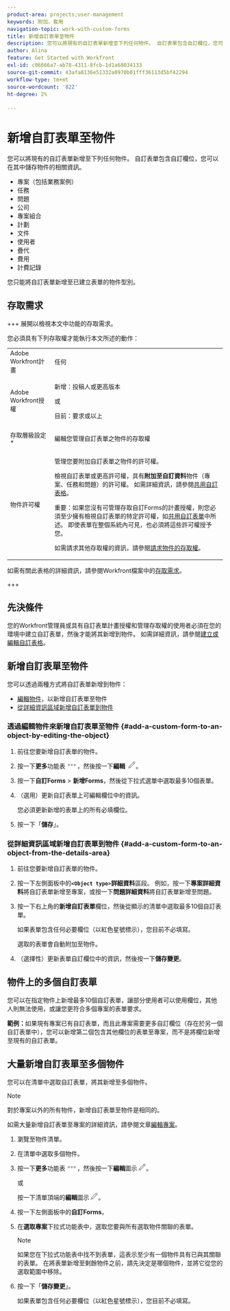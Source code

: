```yaml
---
product-area: projects;user-management
keywords: 附加，套用
navigation-topic: work-with-custom-forms
title: 新增自訂表單至物件
description: 您可以將現有的自訂表單新增至下列任何物件。 自訂表單包含自訂欄位，您可以在其中儲存物件的相關資訊。
author: Alina
feature: Get Started with Workfront
exl-id: c06666a7-ab78-4311-8fcb-1d1a68034133
source-git-commit: 43afa8136e51332a0970b01fff36113d5bf42294
workflow-type: tm+mt
source-wordcount: '822'
ht-degree: 2%

---
```


# 新增自訂表單至物件

<!--Audited: 12/2023-->

<!--<span class="preview">The highlighted information on this page refers to functionality not yet generally available. It is available for all customers in the Preview environment and for a select group of customers in the Production environment.</span>-->

您可以將現有的自訂表單新增至下列任何物件。 自訂表單包含自訂欄位，您可以在其中儲存物件的相關資訊。

* 專案（包括業務案例）
* 任務
* 問題
* 公司
* 專案組合
* 計劃
* 文件
* 使用者
* 疊代
* 費用
* 計費記錄

您只能將自訂表單新增至已建立表單的物件型別。

## 存取需求

+++ 展開以檢視本文中功能的存取需求。

您必須具有下列存取權才能執行本文所述的動作：

<table style="table-layout:auto"> 
 <col> 
 <col> 
 <tbody> 
  <tr> 
   <td role="rowheader">Adobe Workfront計畫</td> 
   <td> <p>任何 </p> </td> 
  </tr> 
<tr> 
  <td role="rowheader">Adobe Workfront授權</td> 
  <td> <p>新增：投稿人或更高版本 </p>
 <p>或</p> 
<p>目前：要求或以上 </p> 
</td> 
 </tr> 
  <tr> 
   <td role="rowheader">存取層級設定*</td> 
   <td> <p>編輯您管理自訂表單之物件的存取權</p>
    </td> 
  </tr> 
  <tr> 
   <td role="rowheader">物件許可權</td> 
   <td> <p>管理您要附加自訂表單之物件的許可權。</p> <p>檢視自訂表單或更高許可權，具有<b>附加至自訂資料</b>物件（專案、任務和問題）的許可權。 如需詳細資訊，請參閱<a href="../../administration-and-setup/customize-workfront/create-manage-custom-forms/share-access-to-a-custom-form.md" class="MCXref xref">共用自訂表格</a>。</p> <p>重要：如果您沒有可管理存取自訂Forms的計畫授權，則您必須至少擁有檢視自訂表單的特定許可權，如<a href="../../administration-and-setup/customize-workfront/create-manage-custom-forms/share-access-to-a-custom-form.md" class="MCXref xref">共用自訂表單</a>中所述。 即使表單在整個系統內可見，也必須將這些許可權授予您。 </p> <p>如需請求其他存取權的資訊，請參閱<a href="../../workfront-basics/grant-and-request-access-to-objects/request-access.md" class="MCXref xref">請求物件的存取權</a>。</p> </td> 
  </tr> 
 </tbody> 
</table>

如需有關此表格的詳細資訊，請參閱Workfront檔案中的[存取需求](/help/quicksilver/administration-and-setup/add-users/access-levels-and-object-permissions/access-level-requirements-in-documentation.md)。

+++

## 先決條件

您的Workfront管理員或具有自訂表單計畫授權和管理存取權的使用者必須在您的環境中建立自訂表單，然後才能將其新增到物件。 如需詳細資訊，請參閱[建立或編輯自訂表格](../../administration-and-setup/customize-workfront/create-manage-custom-forms/create-or-edit-a-custom-form.md)。

## 新增自訂表單至物件

您可以透過兩種方式將自訂表單新增到物件：

* [編輯物件](#add-a-custom-form-to-an-object-by-editing-the-object)，以新增自訂表單至物件
* [從詳細資訊區域新增自訂表單到物件](#add-a-custom-form-to-an-object-from-the-details-area)

### 透過編輯物件來新增自訂表單至物件 {#add-a-custom-form-to-an-object-by-editing-the-object}

1. 前往您要新增自訂表單的物件。
1. 按一下&#x200B;**更多**&#x200B;功能表![](assets/more-icon.png)，然後按一下&#x200B;**編輯** ![](assets/edit-icon.png)。
1. 按一下&#x200B;**自訂Forms** > **新增Forms**，然後從下拉式選單中選取最多10個表單。

1. （選用）更新自訂表單上可編輯欄位中的資訊。

   您必須更新新增的表單上的所有必填欄位。

1. 按一下「**儲存**」。

### 從詳細資訊區域新增自訂表單到物件 {#add-a-custom-form-to-an-object-from-the-details-area}

1. 前往您要新增自訂表單的物件。
1. 按一下左側面板中的&#x200B;**`<Object type>`詳細資料**&#x200B;區段。 例如，按一下&#x200B;**專案詳細資料**&#x200B;將自訂表單新增至專案，或按一下&#x200B;**問題詳細資料**&#x200B;將自訂表單新增至問題。
1. 按一下右上角的&#x200B;**新增自訂表單**&#x200B;欄位，然後從顯示的清單中選取最多10個自訂表單。

   如果表單包含任何必要欄位（以紅色星號標示），您目前不必填寫。

   選取的表單會自動附加至物件。

1. （選擇性）更新表單自訂欄位中的資訊，然後按一下&#x200B;**儲存變更**。

## 物件上的多個自訂表單

您可以在指定物件上新增最多10個自訂表單，讓部分使用者可以使用欄位，其他人則無法使用，或讓您更符合多個專案的表單要求。

**範例：**&#x200B;如果現有專案已有自訂表單，而且此專案需要更多自訂欄位（存在於另一個自訂表單中），您可以新增第二個包含其他欄位的表單至專案，而不是將欄位新增至現有的自訂表單。

## 大量新增自訂表單至多個物件

您可以在清單中選取自訂表單，將其新增至多個物件。

<!--
drafted for bulk-editing projects. When it releases to Prod for projects, take "in the preview environment" and the yellow tags out. Add additional objects here in the same way when they become available:-->

>[!NOTE]
>
>對於專案以外的所有物件，新增自訂表單至物件是相同的。
>
>如需大量新增自訂表單至專案的詳細資訊，請參閱文章[編輯專案](../../manage-work/projects/manage-projects/edit-projects.md)。


1. 瀏覽至物件清單。
1. 在清單中選取多個物件。

1. 按一下&#x200B;**更多**&#x200B;功能表![](assets/more-icon.png)，然後按一下&#x200B;**編輯**&#x200B;圖示![](assets/edit-icon.png)。

   或

   按一下清單頂端的&#x200B;**編輯**&#x200B;圖示![](assets/edit-icon.png)。
1. 按一下左側面板中的&#x200B;**自訂Forms**。
1. 在&#x200B;**選取專案**&#x200B;下拉式功能表中，選取您要與所有選取物件關聯的表單。

   >[!NOTE]
   >
   >如果您在下拉式功能表中找不到表單，這表示至少有一個物件具有已與其關聯的表單。 在將表單新增至剩餘物件之前，請先決定是哪個物件，並將它從您的選取範圍中移除。


1. 按一下「**儲存變更**」。

   如果表單包含任何必要欄位（以紅色星號標示），您目前不必填寫。
